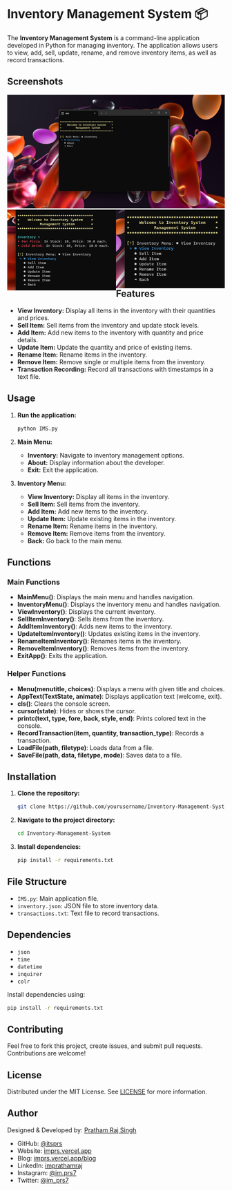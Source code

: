 # Inventory Management System 📦

The **Inventory Management System** is a command-line application developed in Python for managing inventory. The application allows users to view, add, sell, update, rename, and remove inventory items, as well as record transactions.

## Screenshots

![Screenshot 1](screenshots/Screenshot-Full.png)
<img src="screenshots/Screenshot-2023-11-30-204113.png" width="50%" align="left"/>
<img src="screenshots/Screenshot-2023-11-30-203839.png" width="50%" align="right"/>

## Features

- **View Inventory:** Display all items in the inventory with their quantities and prices.
- **Sell Item:** Sell items from the inventory and update stock levels.
- **Add Item:** Add new items to the inventory with quantity and price details.
- **Update Item:** Update the quantity and price of existing items.
- **Rename Item:** Rename items in the inventory.
- **Remove Item:** Remove single or multiple items from the inventory.
- **Transaction Recording:** Record all transactions with timestamps in a text file.

## Usage

1. **Run the application:**

   ```bash
   python IMS.py
   ```

2. **Main Menu:**

   - **Inventory:** Navigate to inventory management options.
   - **About:** Display information about the developer.
   - **Exit:** Exit the application.

3. **Inventory Menu:**
   - **View Inventory:** Display all items in the inventory.
   - **Sell Item:** Sell items from the inventory.
   - **Add Item:** Add new items to the inventory.
   - **Update Item:** Update existing items in the inventory.
   - **Rename Item:** Rename items in the inventory.
   - **Remove Item:** Remove items from the inventory.
   - **Back:** Go back to the main menu.

## Functions

### Main Functions

- **MainMenu()**: Displays the main menu and handles navigation.
- **InventoryMenu()**: Displays the inventory menu and handles navigation.
- **ViewInventory()**: Displays the current inventory.
- **SellItemInventory()**: Sells items from the inventory.
- **AddItemInventory()**: Adds new items to the inventory.
- **UpdateItemInventory()**: Updates existing items in the inventory.
- **RenameItemInventory()**: Renames items in the inventory.
- **RemoveItemInventory()**: Removes items from the inventory.
- **ExitApp()**: Exits the application.

### Helper Functions

- **Menu(menutitle, choices)**: Displays a menu with given title and choices.
- **AppText(TextState, animate)**: Displays application text (welcome, exit).
- **cls()**: Clears the console screen.
- **cursor(state)**: Hides or shows the cursor.
- **printc(text, type, fore, back, style, end)**: Prints colored text in the console.
- **RecordTransaction(item, quantity, transaction_type)**: Records a transaction.
- **LoadFile(path, filetype)**: Loads data from a file.
- **SaveFile(path, data, filetype, mode)**: Saves data to a file.

## Installation

1. **Clone the repository:**
   ```bash
   git clone https://github.com/yourusername/Inventory-Management-System.git
   ```
2. **Navigate to the project directory:**
   ```bash
   cd Inventory-Management-System
   ```
3. **Install dependencies:**
   ```bash
   pip install -r requirements.txt
   ```

## File Structure

- `IMS.py`: Main application file.
- `inventory.json`: JSON file to store inventory data.
- `transactions.txt`: Text file to record transactions.

## Dependencies

- `json`
- `time`
- `datetime`
- `inquirer`
- `colr`

Install dependencies using:

```bash
pip install -r requirements.txt
```

## Contributing

Feel free to fork this project, create issues, and submit pull requests. Contributions are welcome!

## License

Distributed under the MIT License. See [LICENSE](https://github.com/itsprs/Inventory-Management-System/blob/main/LICENSE) for more information.

## Author

Designed & Developed by: [Pratham Raj Singh](https://imprs.vercel.app/about)

- GitHub: [@itsprs](https://github.com/itsprs)
- Website: [imprs.vercel.app](https://imprs.vercel.app)
- Blog: [imprs.vercel.app/blog](https://imprs.vercel.app/blog)
- LinkedIn: [imprathamraj](https://www.linkedin.com/in/imprathamraj)
- Instagram: [@im.prs7](https://www.instagram.com/im.prs7)
- Twitter: [@im_prs7](https://x.com/im_prs7)
